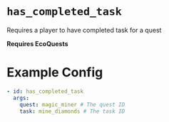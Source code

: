 # `has_completed_task`

Requires a player to have completed task for a quest

**Requires EcoQuests**

# Example Config
```yaml
- id: has_completed_task
  args:
    quest: magic_miner # The quest ID
    task: mine_diamonds # The task ID
```
